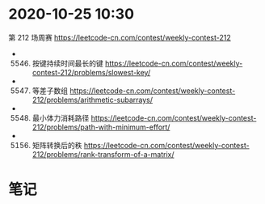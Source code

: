 
# 2020-10-25 10:30

第 212 场周赛 https://leetcode-cn.com/contest/weekly-contest-212
- 5546. 按键持续时间最长的键 https://leetcode-cn.com/contest/weekly-contest-212/problems/slowest-key/
- 5547. 等差子数组 https://leetcode-cn.com/contest/weekly-contest-212/problems/arithmetic-subarrays/
- 5548. 最小体力消耗路径 https://leetcode-cn.com/contest/weekly-contest-212/problems/path-with-minimum-effort/
- 5156. 矩阵转换后的秩 https://leetcode-cn.com/contest/weekly-contest-212/problems/rank-transform-of-a-matrix/

# 笔记
